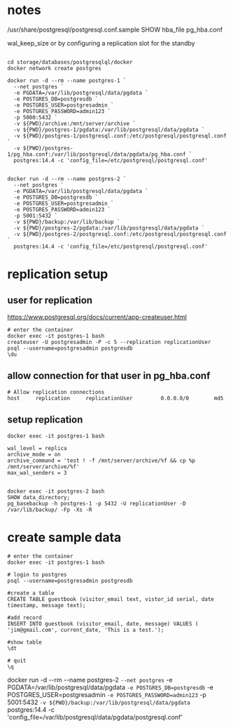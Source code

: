 
# notes

/usr/share/postgresql/postgresql.conf.sample
SHOW hba_file
pg_hba.conf

wal_keep_size    or by configuring a replication slot for the standby

```

cd storage/databases/postgresqlql/docker
docker network create postgres

docker run -d --rm --name postgres-1 `
  --net postgres `
  -e PGDATA=/var/lib/postgresql/data/pgdata `
  -e POSTGRES_DB=postgresdb `
  -e POSTGRES_USER=postgresadmin `
  -e POSTGRES_PASSWORD=admin123 `
  -p 5000:5432 `
  -v ${PWD}/archive:/mnt/server/archive `
  -v ${PWD}/postgres-1/pgdata:/var/lib/postgresql/data/pgdata `
  -v ${PWD}/postgres-1/postgresql.conf:/etc/postgresql/postgresql.conf `
  -v ${PWD}/postgres-1/pg_hba.conf:/var/lib/postgresql/data/pgdata/pg_hba.conf `
  postgres:14.4 -c 'config_file=/etc/postgresql/postgresql.conf'


docker run -d --rm --name postgres-2 `
  --net postgres `
  -e PGDATA=/var/lib/postgresql/data/pgdata `
  -e POSTGRES_DB=postgresdb `
  -e POSTGRES_USER=postgresadmin `
  -e POSTGRES_PASSWORD=admin123 `
  -p 5001:5432 `
  -v ${PWD}/backup:/var/lib/backup `
  -v ${PWD}/postgres-2/pgdata:/var/lib/postgresql/data/pgdata `
  -v ${PWD}/postgres-2/postgresql.conf:/etc/postgresql/postgresql.conf `
  postgres:14.4 -c 'config_file=/etc/postgresql/postgresql.conf'
```  


# replication setup 

## user for replication
https://www.postgresql.org/docs/current/app-createuser.html

```
# enter the container 
docker exec -it postgres-1 bash
createuser -U postgresadmin -P -c 5 --replication replicationUser
psql --username=postgresadmin postgresdb
\du
```

## allow connection for that user in pg_hba.conf

```
# Allow replication connections
host     replication     replicationUser         0.0.0.0/0        md5
```

## setup replication

```
docker exec -it postgres-1 bash

wal_level = replica
archive_mode = on
archive_command = 'test ! -f /mnt/server/archive/%f && cp %p /mnt/server/archive/%f'
max_wal_senders = 3
```
```

docker exec -it postgres-2 bash
SHOW data_directory;
pg_basebackup -h postgres-1 -p 5432 -U replicationUser -D /var/lib/backup/ -Fp -Xs -R
```

# create sample data
```
# enter the container 
docker exec -it postgres-1 bash

# login to postgres
psql --username=postgresadmin postgresdb

#create a table
CREATE TABLE guestbook (visitor_email text, vistor_id serial, date timestamp, message text);

#add record
INSERT INTO guestbook (visitor_email, date, message) VALUES ( 'jim@gmail.com', current_date, 'This is a test.');

#show table
\dt

# quit 
\q
```



docker run -d --rm --name postgres-2 `
  --net postgres `
  -e PGDATA=/var/lib/postgresql/data/pgdata `
  -e POSTGRES_DB=postgresdb `
  -e POSTGRES_USER=postgresadmin `
  -e POSTGRES_PASSWORD=admin123 `
  -p 5001:5432 `
  -v ${PWD}/backup:/var/lib/postgresql/data/pgdata `
  postgres:14.4 -c 'config_file=/var/lib/postgresql/data/pgdata/postgresql.conf'